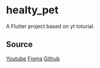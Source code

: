 # healty_pet

A Flutter project based on yt toturial.

## Source

[Youtube](https://www.youtube.com/watch?v=msryeLtuY6c&t=6403s&ab_channel=ArifIskandar)
[Figma](https://www.youtube.com/redirect?event=video_description&redir_token=QUFFLUhqbjVJWUFLakdqaFM3WWhzbGtqQnJCT2FPNm1xQXxBQ3Jtc0tuQlRhRDItUEJIV0puTG92X2JkeENNTExCcDBKY05mTzNHeXJqQkpWWTVGV3ppdkZkV192MnMyRXVRd2ltSm94NFd1UjhDSDBXZDViam0teHRadUo1Mk9wMzdYWG1uNjVuQWZOeXNCbnJxbFRlbFpUdw&q=https%3A%2F%2Fwww.figma.com%2Fcommunity%2Ffile%2F1249246050937447456&v=msryeLtuY6c)
[Github](https://www.youtube.com/redirect?event=video_description&redir_token=QUFFLUhqbUROc3A3bF83R0dBckpVcWJDOTl6eEZ3ZzI4d3xBQ3Jtc0tuU1cyV2JWNVV3bFpGbk5IWm5Dbk94a3prZE9qWDMtOWV1OVBHSWdheUREdHk4SnlDTHQ4TE9pdHJkR25uSldVa3dVLWYyTEVBY1k3WXZXM1dwVkdXbWc2c3Y4RE1tYV92VEw4c3dMdXI4MU9ydGZoMA&q=https%3A%2F%2Fgithub.com%2Fcuunoong%2Fyt-healthy-pet&v=msryeLtuY6c)
